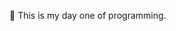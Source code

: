  👀 This is my day one of programming.



<!---
joanneislearning/joanneislearning is a ✨ special ✨ repository because its `README.md` (this file) appears on your GitHub profile.
You can click the Preview link to take a look at your changes.
--->
